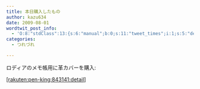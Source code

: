 ```yaml
---
title: 本日購入したもの
author: kazu634
date: 2009-08-01
wordtwit_post_info:
  - 'O:8:"stdClass":13:{s:6:"manual";b:0;s:11:"tweet_times";i:1;s:5:"delay";i:0;s:7:"enabled";i:1;s:10:"separation";s:2:"60";s:7:"version";s:3:"3.7";s:14:"tweet_template";b:0;s:6:"status";i:2;s:6:"result";a:0:{}s:13:"tweet_counter";i:2;s:13:"tweet_log_ids";a:1:{i:0;i:4739;}s:9:"hash_tags";a:0:{}s:8:"accounts";a:1:{i:0;s:7:"kazu634";}}'
categories:
  - つれづれ

---
```

<div class="section">
<p>
    ロディアのメモ帳用に革カバーを購入:
</p>
  
<p>
<a href="http://d.hatena.ne.jp/rakuten/pen-king/843141" onclick="__gaTracker('send', 'event', 'outbound-article', 'http://d.hatena.ne.jp/rakuten/pen-king/843141', '[rakuten:pen-king:843141:detail]');">[rakuten:pen-king:843141:detail]</a>
</p>
</div>
